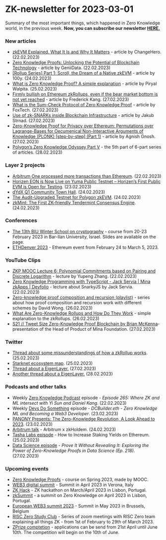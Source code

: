 # ZK-newsletter for 2023-03-01
Summary of the most important things, which happened in Zero Knowledge world, in the previous week. **Now, you can subscribe our newsletter [HERE.](https://zknewsletter.com/)**

### New articles 
* [zkEVM Explained. What It Is and Why It Matters](https://changehero.medium.com/zkevm-explained-what-it-is-and-why-it-matters-dcb80f9c6b39) - article by ChangeHero. (22.02.2023)
* [Zero Knowledge Proofs: Unlocking the Potential of Blockchain Technology](https://medium.com/@geniidata/zero-knowledge-proofs-unlocking-the-potential-of-blockchain-technology-9d5a3718ddcb) - article by GeniiData. (22.02.2023)
* [[Rollup Series] Part 1: Scroll, the Dream of a Native zkEVM](https://medium.com/a41-ventures/rollup-series-part-1-scroll-the-dream-of-a-native-zkevm-d02a7d1bd45c) - article by 100y. (24.02.2023)
* [What is Zero Knowledge Proof? A simple explanation](https://priyalwalpita.medium.com/what-is-zero-knowledge-proof-a-simple-explanation-c1e204493edf) - article by Piryal Walpita. (25.02.2023)
* [Firmly bullish on Ethereum zkRollups, even if the bear market bottom is not yet reached](https://medium.com/@frederickkang/firmly-bullish-on-ethereum-zkrollups-even-if-the-bear-market-bottom-is-not-yet-reached-6cd1d386d082) - article by Frederick Kang. (27.02.2023)
* [What is the Sum-Check Protocol of Zero Knowledge Proof](https://medium.com/@foxtech123/what-is-the-sum-check-protocol-of-zero-knowledge-proof-994ea1dac651) - article by FoxTech. (27.02.2023)
* [Use of zk-SNARKs inside Blockchain Infrastructure](https://medium.com/@strnad.eth/use-of-zk-snarks-inside-blockchain-infrastructure-daaef7a18551) - article by Jakub Strnad. (27.02.2023)
* [Zero-Knowledge Proof for Privacy over Ethereum: Permutations over Lagrange-Bases for Oecumenical Non-Interactive Arguments of Knowledge (PLONK) [step-by-step] (Part 1)](https://medium.com/@iamagnix/zero-knowledge-proof-for-privacy-over-ethereum-permutations-over-lagrange-bases-for-oecumenical-dc7838e0bc8b) - article by Agnish Gnosh. (27.02.2023)
* [Polygon’s Zero Knowledge Odyssey Part V](https://medium.com/@sanilshah1999/polygons-zero-knowledge-odyssey-part-5-b7d4ddac5158) - the 5th part of 6-part series of articles. (28.02.2023)

### Layer 2 projects
* [Arbitrum One processed more transactions than Ethereum](https://twitter.com/arbitrum/status/1628410398058708992?s=20). (22.02.2023)
* [Horizen EON is Now Live on Yuma Public Testnet – Horizen’s First Public EVM is Open for Testing](https://blog.horizen.io/horizen-evm-eon-is-now-live-on-yuma-public-testnet/?utm_source=social&utm_medium=social&utm_campaign=Yuma). (23.02.2023)
* [dYdX Q1 Community Town Hall](https://dydx.foundation/blog/dydx-q1-community-town-hall). (24.02.2023)
* [The Audit-Upgraded Testnet for Polygon zkEVM](https://www.polygon.technology/blog/the-audit-upgraded-testnet-for-polygon-zkevm?utm_source=substack&utm_medium=email). (24.02.2023)
* [zkMint: The First ZK-friendly Tendermint Consensus Engine](https://polymerlabs.medium.com/zkmint-the-first-zk-friendly-tendermint-consensus-engine-116000b9d4f9). (24.02.2023)

### Conferences
* [The 13th BIU Winter School on cryptography](https://cyber.biu.ac.il/event/the-13th-biu-winter-school-on-cryptography/) - course from 20-23 February 2023 in Bar-Ilan University, Israel. Slides are available on the page.
* [ETHDenver 2023](https://www.ethdenver.com/) - Ethereum event from February 24 to March 5, 2023.

### YouTube Clips
* [ZKP MOOC Lecture 6: Polynomial Commitments based on Pairing and Discrete Logarithm](https://www.youtube.com/watch?v=WyT5KkKBJUw) - lecture by Yupeng Zhang. (22.02.2023)
* [Zero Knowledge Programming with TypeScript - Jack Servia | Mina zkApps | Devfolio](https://www.youtube.com/watch?v=guDz6B2dGGM) - lecture about SnarkyJS by Jack Servia. (22.02.2023)
* [Zero-knowledge proof composition and recursion (playlist)](https://www.youtube.com/playlist?list=PLBJMt6zV1c7GeKkR2SUhzx9KSJ9TsEx6n) - series about how proof composition and recursion work with different schemes by David Wong. (26.02.2023)
* [What Are Zero-Knowledge Rollups and How Do They Work](https://www.youtube.com/watch?v=LKRAx19O1M8) - simple explanation to the zkRollups. (26.02.2023)
* [S21 // Tweet Size Zero-Knowledge Proof Blockchain by Brian McKenna](https://www.youtube.com/watch?v=D1btJADO3_g)- presentation of the Head of Product of Mina Foundation. (27.02.2023)

### Twitter
* [Thread about some missunderstandings of how a zkRollup works](https://twitter.com/jbaylina/status/1629352597445394432). (25.02.2023)
* [Starknet ecosystem map](https://twitter.com/odin_free/status/1629431642421854209/photo/1). (25.02.2023)
* [Thread about a EigenLayer.](https://twitter.com/0xDino_/status/1630051886333042688) (27.02.2023)
* [Another thread about a EigenLayer.](https://twitter.com/nuss_eli/status/1630632582554460165?t=-HzWm-9T7xEcvKbJfXStyw&s=19) (28.02.2023)
 
### Podcasts and other talks
* Weekly [Zero Knowledge Podcast](https://zeroknowledge.fm/265-2/) episode - *Episode 265: Where ZK and ML intersect with Yi Sun and Daniel Kang.* (22.02.2023) 
* Weekly [Devs Do Something](https://www.devsdosomething.fm/episodes/dcbuilder-eth-zero-knowledge-ml-and-becoming-a-web3-developer) episode - *DCBuilder.eth - Zero Knowledge ML and Becoming a Web3 Developer*. (23.02.2023)
* [PANONY Presents: The Zero-Knowledge Revolution, A Look Ahead to 2023](https://twitter.com/zkLend/status/1628587952426086400). (23.02.2023)
* [Arbitrum talk](https://twitter.com/arbitrum/status/1629178099555336195) - Arbitrum x zkHoldem. (24.02.2023)
* [Tasha Labs episode](https://www.youtube.com/watch?v=UOOYiltdjm8) -  How to Increase Staking Yields on Ethereum. (25.02.2023)
* [Data Science episode](https://open.spotify.com/episode/0rvz4Vbu0YookkCRzT9Dbh?si=e67487796d0b4d76) - *Prove It Without Revealing It: Exploring the Power of Zero-Knowledge Proofs in Data Science (Ep. 218)*. (27.02.2023)

### Upcoming events
* [Zero Knowledge Proofs](https://zk-learning.org/) - course on Spring 2023, made by MOOC.
* [WEB3 digital summit](https://web3digitalsummit.com/) - Summit in April 2023 in Verona, Italy
* [ZK Hack](https://zkhack.dev/?utm_source=substack&utm_medium=email) - ZK hackathon on March/April 2023 in Lisbon, Portugal.
* [zkSummit](https://www.zksummit.com/) - a summit on Zero Knowledge on April 2023 in Lisbon, Portugal.
* [European WEB3 summit 2023](https://www.web3eurosummit.eu/) - Summit in May 2023 in Brussels, Belgium
* [RISC Zero Study Club](https://twitter.com/RiscZero/status/1620058982672117766) - Series of zoom meetings with RISC Zero team explaining all things ZK - from 1st of February to 29th of March 2023.
* [ZPrize comptetion](https://www.zprize.io/) - applications can be send from 21st April until June 10th. The competition will begin on the 10th of June.
